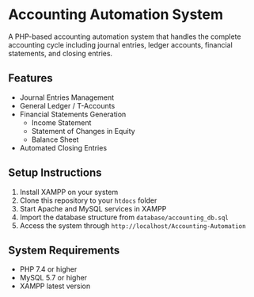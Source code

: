 # Accounting Automation System

A PHP-based accounting automation system that handles the complete accounting cycle including journal entries, ledger accounts, financial statements, and closing entries.

## Features
- Journal Entries Management
- General Ledger / T-Accounts
- Financial Statements Generation
  - Income Statement
  - Statement of Changes in Equity
  - Balance Sheet
- Automated Closing Entries

## Setup Instructions
1. Install XAMPP on your system
2. Clone this repository to your `htdocs` folder
3. Start Apache and MySQL services in XAMPP
4. Import the database structure from `database/accounting_db.sql`
5. Access the system through `http://localhost/Accounting-Automation`

## System Requirements
- PHP 7.4 or higher
- MySQL 5.7 or higher
- XAMPP latest version 